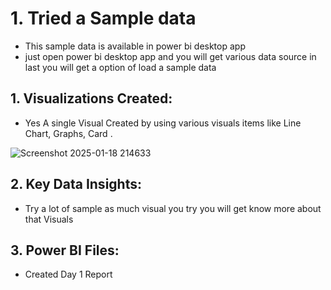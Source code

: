 # 1. Tried a Sample data
- This sample data is available in power bi desktop app
- just open power bi desktop app and you will get various data source in last you will get a option of load a sample data


## 1. Visualizations Created:
- Yes A single Visual Created by using various visuals items like Line Chart, Graphs, Card .

![Screenshot 2025-01-18 214633](https://github.com/user-attachments/assets/e0f1aa6d-10d7-491e-b433-851dc8eed9d6)

## 2. Key Data Insights:
- Try a lot of sample as much visual you try you will get know more about that Visuals
  
## 3. Power BI Files:
- Created Day 1 Report

